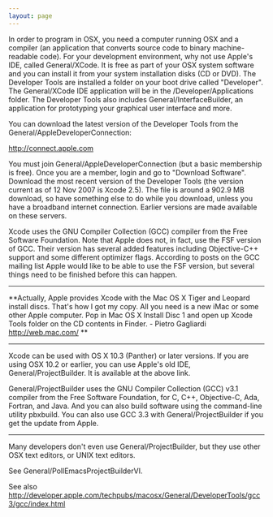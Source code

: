 ```yaml
---
layout: page
---
```




In order to program in OSX, you need a computer running OSX and a compiler (an application that converts source code to binary machine-readable code). For your development environment, why not use Apple's IDE, called General/XCode. It is free as part of your OSX system software and you can install it from your system installation disks (CD or DVD). The Developer Tools are installed  a folder on your boot drive called "Developer". The General/XCode IDE application will be in the /Developer/Applications folder. The Developer Tools also includes General/InterfaceBuilder, an application for prototyping your graphical user interface and more.

You can download the latest version of the Developer Tools from the General/AppleDeveloperConnection:

http://connect.apple.com

You must join General/AppleDeveloperConnection (but a basic membership is free). Once you are a member, login and go to "Download Software".  Download the most recent version of the Developer Tools  (the version current as of 12 Nov 2007 is Xcode 2.5).  The file is around a 902.9 MB download, so have something else to do while you download, unless you have a broadband internet connection. Earlier versions are made available on these servers.

Xcode uses the GNU Compiler Collection (GCC) compiler from the Free Software Foundation. Note that Apple does not, in fact, use the FSF version of GCC. Their version has several added features including Objective-C++ support and some different optimizer flags. According to posts on the GCC mailing list Apple would like to be able to use the FSF version, but several things need to be finished before this can happen.

----
**Actually, Apple provides Xcode with the Mac OS X Tiger and Leopard install discs. That's how I got my copy. All you need is a new iMac or some other Apple computer. Pop in Mac OS X Install Disc 1 and open up Xcode Tools folder on the CD contents in Finder. - Pietro Gagliardi http://web.mac.com/ **

----
Xcode can be used with OS X 10.3 (Panther) or later versions. If you are using OSX 10.2 or earlier, you can use Apple's old IDE, General/ProjectBuilder.  It is available at the above link.

General/ProjectBuilder uses the GNU Compiler Collection (GCC) v3.1 compiler from the Free Software Foundation, for C, C++, Objective-C, Ada, Fortran, and Java. And you can also build software using the command-line utility pbxbuild. You can also use GCC 3.3 with General/ProjectBuilder if you get the update from Apple.

----
Many developers don't even use General/ProjectBuilder, but they use other OSX text editors, or UNIX text editors.  

See General/PollEmacsProjectBuilderVI.

See also http://developer.apple.com/techpubs/macosx/General/DeveloperTools/gcc3/gcc/index.html